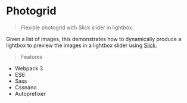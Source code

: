 # Photogrid

> Flexible photogrid with Slick slider in lightbox.

Given a list of images, this demonstrates how to dynamically produce a lightbox to preview the images in a lightbox slider using [Slick](https://github.com/kenwheeler/slick).

> Features

* Webpack 3
* ES6
* Sass
* Cssnano
* Autoprefixer
